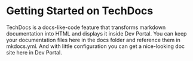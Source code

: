 
# Getting Started on TechDocs


TechDocs is a docs-like-code feature that transforms markdown documentation into HTML and displays it inside Dev Portal.
You can keep your documentation files here in the docs folder and reference them in mkdocs.yml. And with little 
configuration you can get a nice-looking doc site here in Dev Portal.